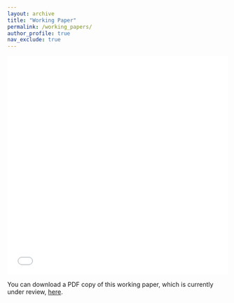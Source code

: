 ```yaml
---
layout: archive
title: "Working Paper"
permalink: /working_papers/
author_profile: true
nav_exclude: true 
---
```


<iframe src="/files/resistance_coltman-cormier.pdf" width="100%" height="500" frameborder="no" border="0" marginwidth="0" marginheight="0"></iframe>

You can download a PDF copy of this working paper, which is currently under review, [here](/files/resistance_coltman-cormier.pdf).

